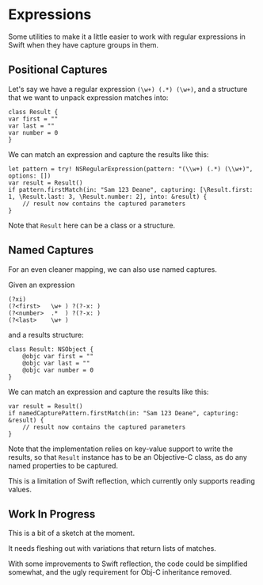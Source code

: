 # Expressions

Some utilities to make it a little easier to work with regular expressions in Swift when they have capture groups in them.

## Positional Captures

Let's say we have a regular expression `(\w+) (.*) (\w+)`, and a structure that we want to unpack expression matches into:

```
class Result {
var first = ""
var last = ""
var number = 0
}
```

We can match an expression and capture the results like this:

```
let pattern = try! NSRegularExpression(pattern: "(\\w+) (.*) (\\w+)", options: [])
var result = Result()
if pattern.firstMatch(in: "Sam 123 Deane", capturing: [\Result.first: 1, \Result.last: 3, \Result.number: 2], into: &result) {
    // result now contains the captured parameters
}
```

Note that `Result` here can be a class or a structure.

## Named Captures

For an even cleaner mapping, we can also use named captures.

Given an expression

```
(?xi)
(?<first>   \w+ ) ?(?-x: )
(?<number>  .*  ) ?(?-x: )
(?<last>    \w+ )
```

and a results structure:

```
class Result: NSObject {
    @objc var first = ""
    @objc var last = ""
    @objc var number = 0
}
```

We can match an expression and capture the results like this:

```
var result = Result()
if namedCapturePattern.firstMatch(in: "Sam 123 Deane", capturing: &result) {
    // result now contains the captured parameters
}
```

Note that the implementation relies on key-value support to write the results, so that `Result` instance 
has to be an Objective-C class, as do any named properties to be captured.

This is a limitation of Swift reflection, which currently only supports reading values.


## Work In Progress

This is a bit of a sketch at the moment.

It needs fleshing out with variations that return lists of matches.

With some improvements to Swift reflection, the code could be simplified somewhat, and the ugly requirement for Obj-C inheritance removed.
